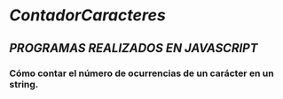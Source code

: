 # **_ContadorCaracteres_**
## **_PROGRAMAS REALIZADOS EN JAVASCRIPT_**
### Cómo contar el número de ocurrencias de un carácter en un string.
